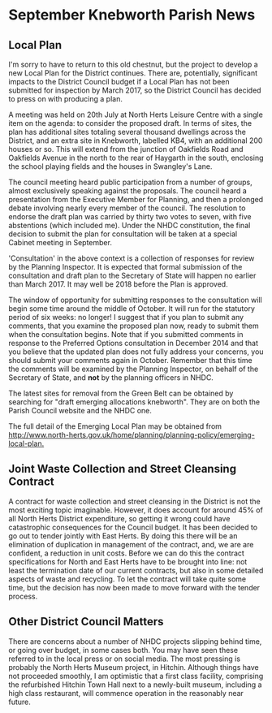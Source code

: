 # September Knebworth Parish News

## Local Plan

I'm sorry to have to return to this old chestnut, but the project to
develop a new Local Plan for the District continues. There are,
potentially, significant impacts to the District Council budget if a
Local Plan has not been submitted for inspection by March 2017, so the
District Council has decided to press on with producing a plan.

A meeting was held on 20th July at North Herts Leisure Centre with a
single item on the agenda: to consider the proposed draft. In terms of
sites, the plan has additional sites totaling several thousand dwellings
across the District, and an extra site in Knebworth, labelled KB4, with
an additional 200 houses or so. This will extend from the junction of
Oakfields Road and Oakfields Avenue in the north to the rear of Haygarth
in the south, enclosing the school playing fields and the houses in
Swangley's Lane.

The council meeting heard public participation from a number of groups,
almost exclusively speaking against the proposals. The council heard a
presentation from the Executive Member for Planning, and then a
prolonged debate involving nearly every member of the council. The
resolution to endorse the draft plan was carried by thirty two votes to
seven, with five abstentions (which included me). Under the NHDC
constitution, the final decision to submit the plan for consultation
will be taken at a special Cabinet meeting in September.

'Consultation' in the above context is a collection of responses for
review by the Planning Inspector. It is expected that formal submission
of the consultation and draft plan to the Secretary of State will happen
no earlier than March 2017. It may well be 2018 before the Plan is
approved.

The window of opportunity for submitting responses to the consultation
will begin some time around the middle of October. It will run for the
statutory period of six weeks: no longer\! I suggest that if you plan to
submit any comments, that you examine the proposed plan now, ready to
submit them when the consultation begins. Note that if you submitted
comments in response to the Preferred Options consultation in December
2014 and that you believe that the updated plan does not fully address
your concerns, you should submit your comments again in October.
Remember that this time the comments will be examined by the Planning
Inspector, on behalf of the Secretary of State, and **not** by the
planning officers in NHDC.

The latest sites for removal from the Green Belt can be obtained by
searching for "draft emerging allocations knebworth". They are on both
the Parish Council website and the NHDC one.

The full detail of the Emerging Local Plan may be obtained from
<http://www.north-herts.gov.uk/home/planning/planning-policy/emerging-local-plan.>

## Joint Waste Collection and Street Cleansing Contract

A contract for waste collection and street cleansing in the District is
not the most exciting topic imaginable. However, it does account for
around 45% of all North Herts District expenditure, so getting it wrong
could have catastrophic consequences for the Council budget. It has been
decided to go out to tender jointly with East Herts. By doing this there
will be an elimination of duplication in management of the contract,
and, we are are confident, a reduction in unit costs. Before we can do
this the contract specifications for North and East Herts have to be
brought into line: not least the termination date of our current
contracts, but also in some detailed aspects of waste and recycling. To
let the contract will take quite some time, but the decision has now
been made to move forward with the tender process.

## Other District Council Matters

There are concerns about a number of NHDC projects slipping behind time,
or going over budget, in some cases both. You may have seen these
referred to in the local press or on social media. The most pressing is
probably the North Herts Museum project, in Hitchin. Although things
have not proceeded smoothly, I am optimistic that a first class
facility, comprising the refurbished Hitchin Town Hall next to a
newly-built museum, including a high class restaurant, will commence
operation in the reasonably near future.

